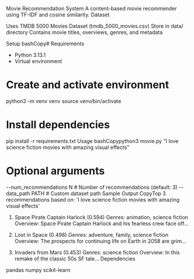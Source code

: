 Movie Recommendation System
A content-based movie recommender using TF-IDF and cosine similarity.
Dataset

Uses TMDB 5000 Movies Dataset (tmdb_5000_movies.csv)
Store in data/ directory
Contains movie titles, overviews, genres, and metadata

Setup
bashCopy# Requirements
- Python 3.13.1
- Virtual environment

# Create and activate environment
python3 -m venv venv
source venv/bin/activate

# Install dependencies
pip install -r requirements.txt
Usage
bashCopypython3 movie.py "I love science fiction movies with amazing visual effects"

# Optional arguments
--num_recommendations N  # Number of recommendations (default: 3)
--data_path PATH        # Custom dataset path
Sample Output
CopyTop 3 recommendations based on: 'I love science fiction movies with amazing visual effects'

1. Space Pirate Captain Harlock (0.594)
   Genres: animation, science fiction
   Overview: Space Pirate Captain Harlock and his fearless crew face off...

2. Lost in Space (0.498)
   Genres: adventure, family, science fiction
   Overview: The prospects for continuing life on Earth in 2058 are grim...

3. Invaders from Mars (0.453)
   Genres: science fiction
   Overview: In this remake of the classic 50s SF tale...
Dependencies

pandas
numpy
scikit-learn